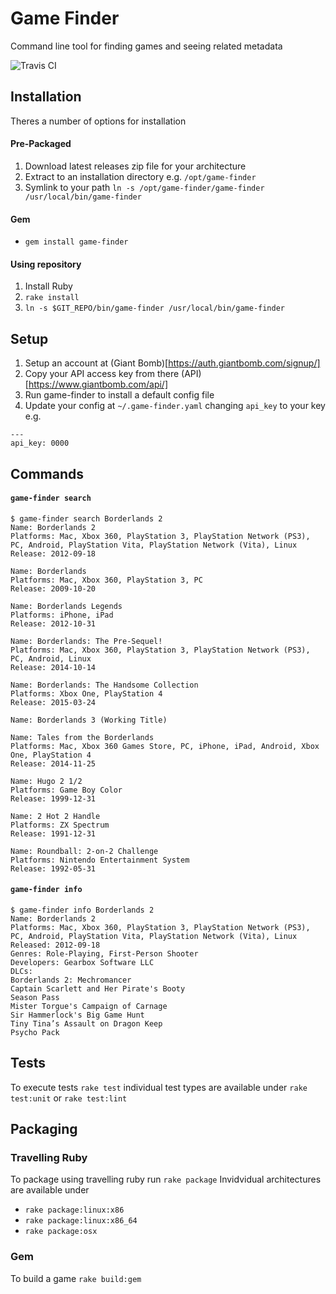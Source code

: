 # Game Finder

Command line tool for finding games and seeing related metadata

![Travis CI](https://travis-ci.org/ctompkinson/game-finder.svg?branch=master)

## Installation
Theres a number of options for installation

#### Pre-Packaged
1. Download latest releases zip file for your architecture
2. Extract to an installation directory e.g. `/opt/game-finder`
3. Symlink to your path `ln -s /opt/game-finder/game-finder /usr/local/bin/game-finder`

#### Gem
- `gem install game-finder`

#### Using repository
1. Install Ruby
2. `rake install`
3. `ln -s $GIT_REPO/bin/game-finder /usr/local/bin/game-finder`

## Setup
1. Setup an account at (Giant Bomb)[https://auth.giantbomb.com/signup/]
2. Copy your API access key from there (API)[https://www.giantbomb.com/api/]
3. Run game-finder to install a default config file
4. Update your config at `~/.game-finder.yaml` changing `api_key` to your key e.g.

```
---
api_key: 0000
```

## Commands

#### `game-finder search`
```
$ game-finder search Borderlands 2
Name: Borderlands 2
Platforms: Mac, Xbox 360, PlayStation 3, PlayStation Network (PS3), PC, Android, PlayStation Vita, PlayStation Network (Vita), Linux
Release: 2012-09-18

Name: Borderlands
Platforms: Mac, Xbox 360, PlayStation 3, PC
Release: 2009-10-20

Name: Borderlands Legends
Platforms: iPhone, iPad
Release: 2012-10-31

Name: Borderlands: The Pre-Sequel!
Platforms: Mac, Xbox 360, PlayStation 3, PlayStation Network (PS3), PC, Android, Linux
Release: 2014-10-14

Name: Borderlands: The Handsome Collection
Platforms: Xbox One, PlayStation 4
Release: 2015-03-24

Name: Borderlands 3 (Working Title)

Name: Tales from the Borderlands
Platforms: Mac, Xbox 360 Games Store, PC, iPhone, iPad, Android, Xbox One, PlayStation 4
Release: 2014-11-25

Name: Hugo 2 1/2
Platforms: Game Boy Color
Release: 1999-12-31

Name: 2 Hot 2 Handle
Platforms: ZX Spectrum
Release: 1991-12-31

Name: Roundball: 2-on-2 Challenge
Platforms: Nintendo Entertainment System
Release: 1992-05-31
```

#### `game-finder info`
```
$ game-finder info Borderlands 2
Name: Borderlands 2
Platforms: Mac, Xbox 360, PlayStation 3, PlayStation Network (PS3), PC, Android, PlayStation Vita, PlayStation Network (Vita), Linux
Released: 2012-09-18
Genres: Role-Playing, First-Person Shooter
Developers: Gearbox Software LLC
DLCs:
Borderlands 2: Mechromancer
Captain Scarlett and Her Pirate's Booty
Season Pass
Mister Torgue's Campaign of Carnage
Sir Hammerlock's Big Game Hunt
Tiny Tina’s Assault on Dragon Keep
Psycho Pack
```

## Tests
To execute tests `rake test` individual test types are available under `rake test:unit` or `rake test:lint`

## Packaging

### Travelling Ruby
To package using travelling ruby run `rake package`
Invidvidual architectures are available under
- `rake package:linux:x86`
- `rake package:linux:x86_64`
- `rake package:osx`

### Gem
To build a game `rake build:gem`
